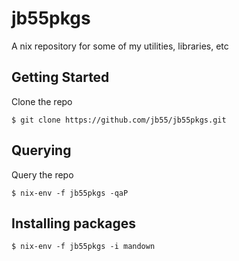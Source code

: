 
# jb55pkgs

  A nix repository for some of my utilities, libraries, etc

## Getting Started

  Clone the repo

    $ git clone https://github.com/jb55/jb55pkgs.git

## Querying

  Query the repo

    $ nix-env -f jb55pkgs -qaP

## Installing packages

    $ nix-env -f jb55pkgs -i mandown
